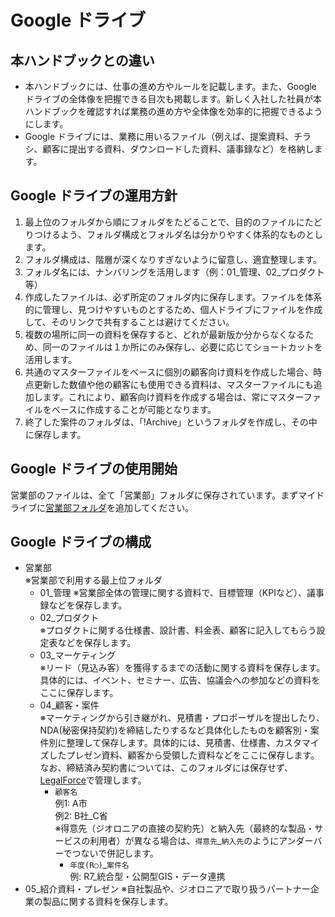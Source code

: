 # Google ドライブ
## 本ハンドブックとの違い
* 本ハンドブックには、仕事の進め方やルールを記載します。また、Google ドライブの全体像を把握できる目次も掲載します。新しく入社した社員が本ハンドブックを確認すれば業務の進め方や全体像を効率的に把握できるようにします。
* Google ドライブには、業務に用いるファイル（例えば、提案資料、チラシ、顧客に提出する資料、ダウンロードした資料、議事録など）を格納します。

## Google ドライブの運用方針
1. 最上位のフォルダから順にフォルダをたどることで、目的のファイルにたどりつけるよう、フォルダ構成とフォルダ名は分かりやすく体系的なものとします。
2. フォルダ構成は、階層が深くなりすぎないように留意し、適宜整理します。
3. フォルダ名には、ナンバリングを活用します（例：01_管理、02_プロダクト 等）
4. 作成したファイルは、必ず所定のフォルダ内に保存します。ファイルを体系的に管理し、見つけやすいものとするため、個人ドライブにファイルを作成して、そのリンクで共有することは避けてください。
5. 複数の場所に同一の資料を保存すると、どれが最新版か分からなくなるため、同一のファイルは１か所にのみ保存し、必要に応じてショートカットを活用します。
6. 共通のマスターファイルをベースに個別の顧客向け資料を作成した場合、時点更新した数値や他の顧客にも使用できる資料は、マスターファイルにも追加します。これにより、顧客向け資料を作成する場合は、常にマスターファイルをベースに作成することが可能となります。
7. 終了した案件のフォルダは、「!Archive」というフォルダを作成し、その中に保存します。

## Google ドライブの使用開始
営業部のファイルは、全て「営業部」フォルダに保存されています。まずマイドライブに[営業部フォルダ](https://drive.google.com/drive/folders/1nU0uq7OrmBprvbE-wJ_EJZy_L0-Sdrol)を追加してください。

## Google ドライブの構成
* 営業部  
  ※営業部で利用する最上位フォルダ
  * 01_管理
    ※営業部全体の管理に関する資料で、目標管理（KPIなど）、議事録などを保存します。
  * 02_プロダクト  
    ※プロダクトに関する仕様書、設計書、料金表、顧客に記入してもらう設定表などを保存します。
  * 03_マーケティング  
    ※リード（見込み客）を獲得するまでの活動に関する資料を保存します。具体的には、イベント、セミナー、広告、協議会への参加などの資料をここに保存します。
  * 04_顧客・案件  
    ※マーケティングから引き継がれ、見積書・プロポーザルを提出したり、NDA(秘密保持契約)を締結したりするなど具体化したものを顧客別・案件別に整理して保存します。具体的には、見積書、仕様書、カスタマイズしたプレゼン資料、顧客から受領した資料などをここに保存します。なお、締結済み契約書については、このフォルダには保存せず、[LegalForce](https://marshall.legalforce-cloud.com/documents)で管理します。
    * `顧客名`  
      例1: A市  
      例2: B社_C省  
      ※得意先（ジオロニアの直接の契約先）と納入先（最終的な製品・サービスの利用者）が異なる場合は、`得意先`_`納入先`のようにアンダーバーでつないで併記します。
      * `年度(R◯)`_`案件名`  
        例: R7_統合型・公開型GIS・データ連携
* 05_紹介資料・プレゼン 
    ※自社製品や、ジオロニアで取り扱うパートナー企業の製品に関する資料を保存します。

